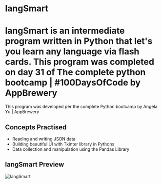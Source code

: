 
# langSmart
langSmart is an intermediate program written in Python that let's you learn any language via flash cards. This program was completed on day 31 of The complete python bootcamp | #100DaysOfCode by AppBrewery
======
This program was developed per the complete Python bootcamp by Angela Yu | AppBrewery 

## Concepts Practised

- Reading and writing JSON data
- Building beautiful UI with Tkinter library in Pythons
- Data collection and manipulation using the Pandas Library

## langSmart Preview
![langSmart](https://user-images.githubusercontent.com/98851253/155853766-a18ac6ef-7787-443a-86d6-8c17b9c3d484.gif)
